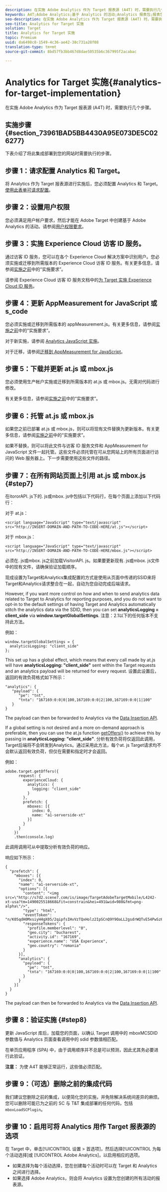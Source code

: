 ```yaml
---
description: 在实施 Adobe Analytics 作为 Target 报表源 (A4T) 时，需要执行几个步骤。
keywords: A4T;Adobe Analytics;基于 Analytics 的活动;Analytics 报表包;报表包;Analytics 与 Target 集成;配置报表包
seo-description: 在实施 Adobe Analytics 作为 Target 报表源 (A4T) 时，需要执行几个步骤。
seo-title: Analytics for Target 实施
solution: Target
title: Analytics for Target 实施
topic: Premium
uuid: da6498c8-1549-4c36-ae42-38c731a28f08
translation-type: tm+mt
source-git-commit: 8bd57fb3bb467d8dae50535b6c367995f2acabac

---
```



# Analytics for Target 实施{#analytics-for-target-implementation}

在实施 Adobe Analytics 作为 Target 报表源 (A4T) 时，需要执行几个步骤。

## 实施步骤 {#section_73961BAD5BB4430A95E073DE5C026277}

下表介绍了将此集成部署到您的网站时需要执行的步骤。

## 步骤 1：请求配置 Analytics 和 Target。

将 Analytics 作为 Target 报表源进行实施后，您必须配置 Analytics 和 Target。[使用此表单可请求配置](http://www.adobe.com/go/audiences)。

## 步骤 2：设置用户权限

您必须满足用户帐户要求，然后才能在 Adobe Target 中创建基于 Adobe Analytics 的活动。请参阅[用户权限要求](/help/c-integrating-target-with-mac/a4t/account-reqs.md)。

## 步骤 3：实施 Experience Cloud 访客 ID 服务。

通过访客 ID 服务，您可以在各个 Experience Cloud 解决方案中识别用户。您必须实施或迁移到所需版本的 Experience Cloud 访客 ID 服务。有关更多信息，请参阅[实施之前](/help/c-integrating-target-with-mac/a4t/before-implement.md)中的“实施要求”。

请参阅 Experience Cloud 访客 ID 服务文档中的[为 Target 实施 Experience Cloud ID 服务](https://marketing.adobe.com/resources/help/en_US/mcvid/mcvid-setup-target.html)。

## 步骤 4：更新 AppMeasurement for JavaScript 或 s_code

您必须实施或迁移到所需版本的 appMeasurement.js。有关更多信息，请参阅[实施之前](/help/c-integrating-target-with-mac/a4t/before-implement.md)中的“实施要求”。

对于新实施，请参阅 [Analytics JavaScript 实施](https://marketing.adobe.com/resources/help/en_US/sc/implement/js_implementation.html)。

对于迁移，请参阅[迁移到 AppMeasurement for JavaScript](https://marketing.adobe.com/resources/help/en_US/sc/implement/?f=appmeasure_mjs_migrate)。

## 步骤 5：下载并更新 at.js 或 mbox.js

您必须使用生产帐户实施或迁移到所需版本的 at.js 或 mbox.js。无需对代码进行修改。

有关更多信息，请参阅[实施之前](/help/c-integrating-target-with-mac/a4t/before-implement.md)中的“实施要求”。

## 步骤 6：托管 at.js 或 mbox.js

如果您之前已部署 at.js 或 mbox.js，则可以将现有文件替换为更新版本。有关更多信息，请参阅[实施之前](/help/c-integrating-target-with-mac/a4t/before-implement.md)中的“实施要求”。

如果不替换，则可以将此文件与访客 ID 服务文件和 AppMeasurement for JavaScript 文件一起托管。这些文件必须托管在可从您网站上的所有页面进行访问的 Web 服务器上。下一步需要使用这些文件的路径。

## 步骤 7：在所有网站页面上引用 at.js 或 mbox.js {#step7}

在itororAPI. js下的. js或mbox. js中包括以下代码行，在每个页面上添加以下代码行：

对于 at.js：

```
<script language="JavaScript" type="text/javascript"
src="http://INSERT-DOMAIN-AND-PATH-TO-CODE-HERE/at.js"></script>
```

对于 mbox.js：

```
<script language="JavaScript" type="text/javascript"
src="http://INSERT-DOMAIN-AND-PATH-TO-CODE-HERE/mbox.js"></script>
```

必须在. js或mbox. js之前加载VisitorAPI. js。如果要更新现有. js或mbox. js文件中的现有文件，请确保验证加载顺序。

现成设置为Target和Analytics集成配置的方式是使用从页面中传递的SSID来将Target和Analytics请求整合在一起，自动为您自动完成后端请求。

However, if you want more control on how and when to send analytics data related to Target to Analytics for reporting purposes, and you do not want to opt-in to the default settings of having Target and Analytics automatically stitch the analytics data via the SDID, then you can set **analyticsLogging = client_side** via **window.targetGlobalSettings**. 注意：2.1以下的任何版本不支持此方法。

例如：

```
window.targetGlobalSettings = {
  analyticsLogging: "client_side"
};
```

This set up has a global effect, which means that every call made by at.js will have **analyticsLogging: &quot;client_side&quot;** sent within the Target requests and an analytics payload will be returned for every request. 设置此设置后，返回的有效负荷格式如下所示：

```
"analytics": {
   "payload": {
      "pe": "tnt",
      "tnta": "167169:0:0|0|100,167169:0:0|2|100,167169:0:0|1|100"
   }
}
```

The payload can then be forwarded to Analytics via the [Data Insertion API](https://helpx.adobe.com/analytics/kb/data-insertion-api-post-method-adobe-analytics.html).

If a global setting is not desired and a more on-demand approach is preferable, then you can use the at.js function [getOffers()](/help/c-implementing-target/c-implementing-target-for-client-side-web/adobe-target-getoffers-atjs-2.md) to achieve this by passing in **analyticsLogging: &quot;client_side&quot;**. 分析有效负荷将仅返回此调用，Target后端将不会转发到Analytics。通过采用此方法，每个at. js Target请求均不会默认返回有效负荷，但仅在需要和指定时才会返回。

例如：

```
adobe.target.getOffers({
      request: {
        experienceCloud: {
          analytics: {
            logging: "client_side"
          }
        },
        prefetch: {
          mboxes: [{
            index: 0,
            name: "a1-serverside-xt"
          }]
        }
      }
    })
    .then(console.log)
```

此调用调用可从中提取分析有效负荷的响应。

响应如下所示：

```
{
  "prefetch": {
    "mboxes": [{
      "index": 0,
      "name": "a1-serverside-xt",
      "options": [{
        "content": "<img src=\"http://s7d2.scene7.com/is/image/TargetAdobeTargetMobile/L4242-xt-usa?tm=1490025518668&fit=constrain&hei=491&wid=980&fmt=png-alpha\"/>",
        "type": "html",
        "eventToken": "n/K05qdH0MxsiyH4gX05/2qipfsIHvVzTQxHolz2IpSCnQ9Y9OaLL2gsdrWQTvE54PwSz67rmXWmSnkXpSSS2Q==",
        "responseTokens": {
          "profile.memberlevel": "0",
          "geo.city": "bucharest",
          "activity.id": "167169",
          "experience.name": "USA Experience",
          "geo.country": "romania"
        }
      }],
      "analytics": {
        "payload": {
          "pe": "tnt",
          "tnta": "167169:0:0|0|100,167169:0:0|2|100,167169:0:0|1|100"
        }
      }
    }]
  }
}
```

The payload can then be forwarded to Analytics via the [Data Insertion API](https://helpx.adobe.com/analytics/kb/data-insertion-api-post-method-adobe-analytics.html).

## 步骤 8：验证实施 {#step8}

更新 JavaScript 库后，加载您的页面，以确认 Target 调用中的 mboxMCSDID 参数值与 Analytics 页面查看调用中的 sdid 参数值相匹配。

在单页应用程序 (SPA) 中，由于调用顺序并不总是可以预测，因此尤其务必要进行此验证。

**注意：** 为使 A4T 能够正常运行，这些值必须匹配。

## 步骤 9：（可选）删除之前的集成代码

我们建议您删除之前的集成，以便简化您的实施，并免除解决系统间差异的麻烦。您可以删除可能已为之前的 SC 与 T&amp;T 集成部署的任何代码，包括 `mboxLoadSCPlugin`。

## 步骤 10：启用可将 Analytics 用作 Target 报表源的选项

在 Target 中，单击[!UICONTROL 设置 &gt; 首选项]，然后选择[!UICONTROL 为每个活动选择]或 [!UICONTROL Adobe Analytics]，以启用相应的选项。

* 如果选择为每个活动选择，您在创建每个活动时可以在 Target 和 Analytics 之间进行选择。
* 如果选择 Adobe Analytics，则会将 Analytics 设置为您创建的所有活动的报表源。

